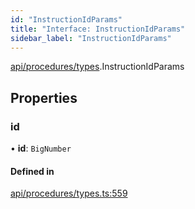 ```yaml
---
id: "InstructionIdParams"
title: "Interface: InstructionIdParams"
sidebar_label: "InstructionIdParams"
---
```


[api/procedures/types](../../../../../modules/API/Procedures/Types/Types.md).InstructionIdParams

## Properties

### id

• **id**: `BigNumber`

#### Defined in

[api/procedures/types.ts:559](https://github.com/PolymeshAssociation/polymesh-sdk/blob/2c78f6c34/src/api/procedures/types.ts#L559)
